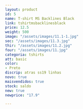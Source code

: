 ```yaml
---
layout: product
id: 5
name: T-shirt MS Backlines Black
link: tshirtmsbacklinesblack
price: 12.5
weight: 500
image: "/assets/images/11.1-1.jpg"
sec: "/assets/images/11.3.jpg"
thir: "/assets/images/11.2.jpg"
four: "/assets/images/11.jpg"
categoria: tshirts
att: basic
color:
- Preto
discrip: atras ss19 linhas
novo: true
maisvendidos: true
stock: saldo
new: true
newprice: "17.9"

---
```

